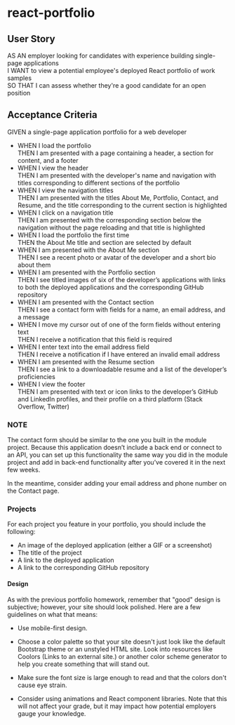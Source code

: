 # react-portfolio

## User Story

AS AN employer looking for candidates with experience building single-page applications<br>
I WANT to view a potential employee's deployed React portfolio of work samples<br>
SO THAT I can assess whether they're a good candidate for an open position<br>

## Acceptance Criteria
GIVEN a single-page application portfolio for a web developer
- WHEN I load the portfolio<br>
THEN I am presented with a page containing a header, a section for content, and a footer
- WHEN I view the header<br>
THEN I am presented with the developer's name and navigation with titles corresponding to different sections of the portfolio
- WHEN I view the navigation titles<br>
THEN I am presented with the titles About Me, Portfolio, Contact, and Resume, and the title corresponding to the current section is highlighted
- WHEN I click on a navigation title<br>
THEN I am presented with the corresponding section below the navigation without the page reloading and that title is highlighted
- WHEN I load the portfolio the first time<br>
THEN the About Me title and section are selected by default
- WHEN I am presented with the About Me section<br>
THEN I see a recent photo or avatar of the developer and a short bio about them
- WHEN I am presented with the Portfolio section<br>
THEN I see titled images of six of the developer’s applications with links to both the deployed applications and the corresponding GitHub repository
- WHEN I am presented with the Contact section<br>
THEN I see a contact form with fields for a name, an email address, and a message
- WHEN I move my cursor out of one of the form fields without entering text<br>
THEN I receive a notification that this field is required
- WHEN I enter text into the email address field<br>
THEN I receive a notification if I have entered an invalid email address
- WHEN I am presented with the Resume section<br>
THEN I see a link to a downloadable resume and a list of the developer’s proficiencies
- WHEN I view the footer<br>
THEN I am presented with text or icon links to the developer’s GitHub and LinkedIn profiles, and their profile on a third platform (Stack Overflow, Twitter)



### NOTE
The contact form should be similar to the one you built in the module project. Because this application doesn’t include a back end or connect to an API, you can set up this functionality the same way you did in the module project and add in back-end functionality after you’ve covered it in the next few weeks.

In the meantime, consider adding your email address and phone number on the Contact page.

### Projects
For each project you feature in your portfolio, you should include the following:

- An image of the deployed application (either a GIF or a screenshot)
- The title of the project
- A link to the deployed application
- A link to the corresponding GitHub repository

#### Design
As with the previous portfolio homework, remember that "good" design is subjective; however, your site should look polished. Here are a few guidelines on what that means:

- Use mobile-first design.

- Choose a color palette so that your site doesn't just look like the default Bootstrap theme or an unstyled HTML site. Look into resources like Coolors (Links to an external site.) or another color scheme generator to help you create something that will stand out.

- Make sure the font size is large enough to read and that the colors don't cause eye strain.

- Consider using animations and React component libraries. Note that this will not affect your grade, but it may impact how potential employers gauge your knowledge.